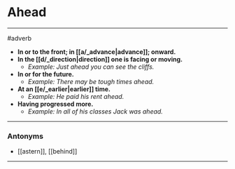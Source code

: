 # Ahead
---
#adverb
- **In or to the front; in [[a/_advance|advance]]; onward.**
- **In the [[d/_direction|direction]] one is facing or moving.**
	- _Example: Just ahead you can see the cliffs._
- **In or for the future.**
	- _Example: There may be tough times ahead._
- **At an [[e/_earlier|earlier]] time.**
	- _Example: He paid his rent ahead._
- **Having progressed more.**
	- _Example: In all of his classes Jack was ahead._
---
### Antonyms
- [[astern]], [[behind]]
---
